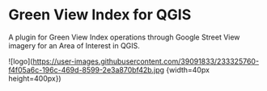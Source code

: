 # Green View Index for QGIS
A plugin for Green View Index operations through Google Street View imagery for an Area of Interest in QGIS.

![logo](https://user-images.githubusercontent.com/39091833/233325760-f4f05a6c-196c-469d-8599-2e3a870bf42b.jpg {width=40px height=400px})
